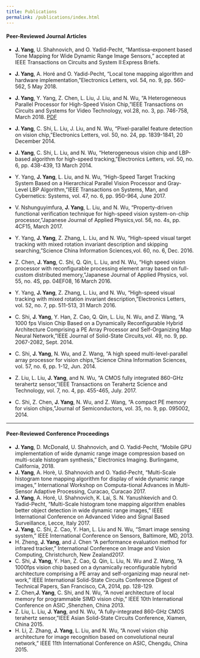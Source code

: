 ```yaml
---
title: Publications
permalink: /publications/index.html
---
```

#### Peer-Reviewed Journal Articles
-  **J. Yang**, U. Shahnovich, and O. Yadid-Pecht, “Mantissa-exponent based Tone Mapping for Wide Dynamic Range Image Sensors,” accepted at IEEE Transactions on Circuits and System II:Express Briefs.

- **J. Yang**, A. Horé and O. Yadid-Pecht, “Local tone mapping algorithm and hardware implementation,”Electronics Letters, vol. 54, no. 9, pp. 560-562, 5 May 2018.


-  **J. Yang**, Y. Yang, Z. Chen, L. Liu, J. Liu, and N. Wu, “A Heterogeneous Parallel Processor for High-Speed Vision Chip,”IEEE Transactions on Circuits and Systems for Video Technology, vol.28, no. 3, pp. 746-758, March 2018. [PDF](https://jieyang1987.github.io/files/Heterogeneous_processor.pdf.)


- **J. Yang**, C. Shi, L. Liu, J. Liu, and N. Wu, “Pixel-parallel feature detection on vision chip,”Electronics Letters, vol. 50, no. 24, pp. 1839-1841, 20 December 2014.
- **J. Yang**, C. Shi, L. Liu, and N. Wu, “Heterogeneous vision chip and LBP-based algorithm for high-speed tracking,”Electronics Letters, vol. 50, no. 6, pp. 438-439, 13 March 2014.
- Y. Yang, **J. Yang**, L. Liu, and N. Wu, “High-Speed Target Tracking System Based on a Hierarchical Parallel Vision Processor and Gray-Level LBP Algorithm,”IEEE Transactions on Systems, Man, and Cybernetics: Systems, vol. 47, no. 6, pp. 950-964, June 2017.
- V. Nshunguyimfura, **J. Yang**, L. Liu, and N. Wu, “Property-driven functional verification technique for high-speed vision system-on-chip processor,”Japanese Journal of Applied Physics,vol. 56, no. 4s, pp. 4CF15, March 2017.
- Y. Yang, **J. Yang**, Z. Zhang, L. Liu, and N. Wu, “High-speed visual target tracking with mixed rotation invariant description and skipping searching,”Science China Information Sciences,vol. 60, no. 6, Dec. 2016.
- Z. Chen, **J. Yang**, C. Shi, Q. Qin, L. Liu, and N. Wu, “High speed vision processor with reconfigurable processing element array based on full-custom distributed memory,”Japanese Journal of Applied Physics, vol. 55, no. 4S, pp. 04EF08, 16 March 2016.
- Y. Yang, **J. Yang**, Z. Zhang, L. Liu, and N. Wu, “High-speed visual tracking with mixed rotation invariant description,”Electronics Letters, vol. 52, no. 7, pp. 511-513, 31 March 2016.
- C. Shi, **J. Yang**, Y. Han, Z. Cao, Q. Qin, L. Liu, N. Wu, and Z. Wang, “A 1000 fps Vision Chip Based on a Dynamically Reconfigurable Hybrid Architecture Comprising a PE Array Processor and Self-Organizing Map Neural Network,”IEEE Journal of Solid-State Circuits,vol. 49, no. 9, pp. 2067-2082, Sept. 2014.
- C. Shi, **J. Yang**, N. Wu, and Z. Wang, “A high speed multi-level-parallel array processor for vision chips,”Science China Information Sciences, vol. 57, no. 6, pp. 1-12, Jun. 2014.
- Z. Liu, L. Liu, **J. Yang**, and N. Wu, “A CMOS fully integrated 860-GHz terahertz sensor,”IEEE Transactions on Terahertz Science and Technology, vol. 7, no. 4, pp. 455-465, July. 2017.
- C. Shi, Z. Chen, **J. Yang**, N. Wu, and Z. Wang, “A compact PE memory for vision chips,”Journal of Semiconductors, vol. 35, no. 9, pp. 095002, 2014.

---
#### Peer-Reviewed Conference Proceedings
- **J. Yang**, D. McDonald, U. Shahnovich, and O. Yadid-Pecht, “Mobile GPU implementation of wide dynamic range image compression based on multi-scale histogram synthesis,” Electronics Imaging. Burlingame, California, 2018.
- **J. Yang**, A. Horè, U. Shahnovich and O. Yadid-Pecht, “Multi-Scale histogram tone mapping algorithm for display of wide dynamic range images,” International Workshop on Computa-tional Advances in Multi-Sensor Adaptive Processing, Curacao, Curacao 2017.
- **J. Yang**, A. Horé, U. Shahnovich, K. Lai, S. N. Yanushkevich and O. Yadid-Pecht, “Multi-Scale histogram tone mapping algorithm enables better object detection in wide dynamic range images,” IEEE International Conference on Advanced Video and Signal Based Surveillance, Lecce, Italy 2017.
- **J. Yang**, C. Shi, Z. Cao, Y. Han, L. Liu and N. Wu, “Smart image sensing system,” IEEE International Conference on Sensors, Baltimore, MD, 2013.
- H. Zheng, **J. Yang**, and J. Chen “A performance evaluation method for infrared tracker,” International Conference on Image and Vision Computing, Christchurch, New Zealand2017.
- C. Shi, **J. Yang**, Y. Han, Z. Cao, Q. Qin, L. Liu, N. Wu and Z. Wang, “A 1000fps vision chip based on a dynamically reconfigurable hybrid architecture comprising a PE array and self-organizing map neural net-work,” IEEE International Solid-State Circuits Conference Digest of Technical Papers, San Francisco, CA, 2014, pp. 128-129.
- Z. Chen,**J. Yang**, C. Shi, and N. Wu, “A novel architecture of local memory for programmable SIMD vision chip,” IEEE 10th International Conference on ASIC ,Shenzhen, China 2013.
- Z. Liu, L. Liu, **J. Yang**, and N. Wu, “A fully-integrated 860-GHz CMOS terahertz sensor,”IEEE Asian Solid-State Circuits Conference, Xiamen, China 2015.
- H. Li, Z. Zhang, **J. Yang**, L. Liu, and N. Wu, “A novel vision chip architecture for image recognition based on convolutional neural network,” IEEE 11th International Conference on ASIC, Chengdu, China 2015.
